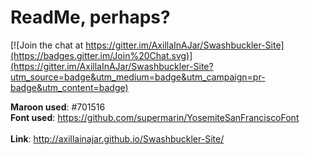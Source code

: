 # ReadMe, perhaps?

[![Join the chat at https://gitter.im/AxillaInAJar/Swashbuckler-Site](https://badges.gitter.im/Join%20Chat.svg)](https://gitter.im/AxillaInAJar/Swashbuckler-Site?utm_source=badge&utm_medium=badge&utm_campaign=pr-badge&utm_content=badge)

<b>Maroon used</b>: #701516<br/>
<b>Font used</b>: https://github.com/supermarin/YosemiteSanFranciscoFont<br/>
<br/>
<b>Link</b>: http://axillainajar.github.io/Swashbuckler-Site/
